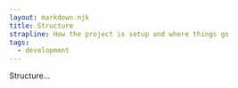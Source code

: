 ```yaml
---
layout: markdown.njk
title: Structure
strapline: How the project is setup and where things go
tags:
  - development
---
```


Structure...
